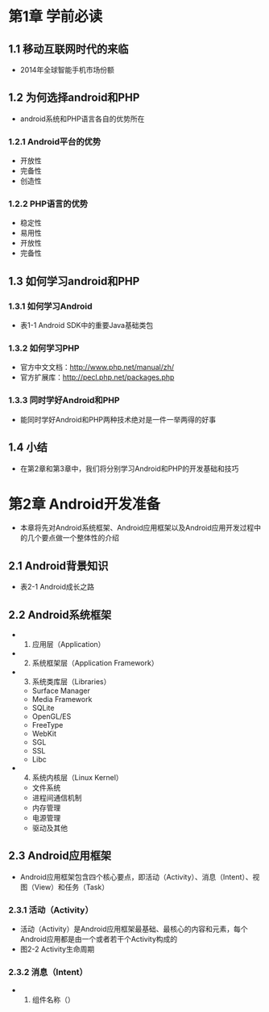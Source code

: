 # 第1章 学前必读
## 1.1 移动互联网时代的来临
- 2014年全球智能手机市场份额

## 1.2 为何选择android和PHP
- android系统和PHP语言各自的优势所在
### 1.2.1 Android平台的优势
- 开放性
- 完备性
- 创造性
### 1.2.2 PHP语言的优势
- 稳定性
- 易用性
- 开放性
- 完备性
## 1.3 如何学习android和PHP
### 1.3.1 如何学习Android
- 表1-1 Android SDK中的重要Java基础类包
### 1.3.2 如何学习PHP
- 官方中文文档：http://www.php.net/manual/zh/
- 官方扩展库：http://pecl.php.net/packages.php
### 1.3.3 同时学好Android和PHP
- 能同时学好Android和PHP两种技术绝对是一件一举两得的好事
## 1.4 小结
- 在第2章和第3章中，我们将分别学习Android和PHP的开发基础和技巧
# 第2章 Android开发准备
- 本章将先对Android系统框架、Android应用框架以及Android应用开发过程中的几个要点做一个整体性的介绍
## 2.1 Android背景知识
- 表2-1 Android成长之路
## 2.2 Android系统框架
- 1. 应用层（Application）
- 2. 系统框架层（Application Framework）
- 3. 系统类库层（Libraries）
  - Surface Manager
  - Media Framework
  - SQLite
  - OpenGL/ES
  - FreeType
  - WebKit
  - SGL
  - SSL
  - Libc
- 4. 系统内核层（Linux Kernel）
  - 文件系统
  - 进程间通信机制
  - 内存管理
  - 电源管理
  - 驱动及其他
## 2.3 Android应用框架
- Android应用框架包含四个核心要点，即活动（Activity）、消息（Intent）、视图（View）和任务（Task）
### 2.3.1 活动（Activity）
- 活动（Activity）是Android应用框架最基础、最核心的内容和元素，每个Android应用都是由一个或者若干个Activity构成的
- 图2-2 Activity生命周期
### 2.3.2 消息（Intent）
- 1. 组件名称（）
